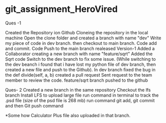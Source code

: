 # git_assignment_HeroVired
Ques -1 

Created the Repository ion Github
Cloneing the repository in the local machine
Open the clone folder and created a branch with name "dev" 
Write my piece of code in dev branch.
then checkout to main branch.
Code add and commit.
Code Push to the main branch
realeased Version-1
Added a Collaborator
creating a new branch with name "feature/sqrt"
Added the Sqrt code
Switch to the dev branch to fix some issue. (While switching to the dev beanch i found that i have lost my python file of dev branch, then created a new file and push to the Github).
In dev branch fixed the bug in the def divide(self, a, b)
created a pull request
Sent request to the team member to review the code. 
feature/sqrt branch pushed to the github 


Ques- 2
Created a new branch in the same repository
Checkout the lfs branch
Install LFS to upload large file
run command in terminal to track the .psd file (size of the psd file is 268 mb)
run command git add, git commit 
and then Git push command

*Some how Calculator Plus file also uploaded in that branch.
